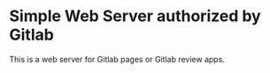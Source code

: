 # Simple Web Server authorized by Gitlab

This is a web server for Gitlab pages or Gitlab review apps.

